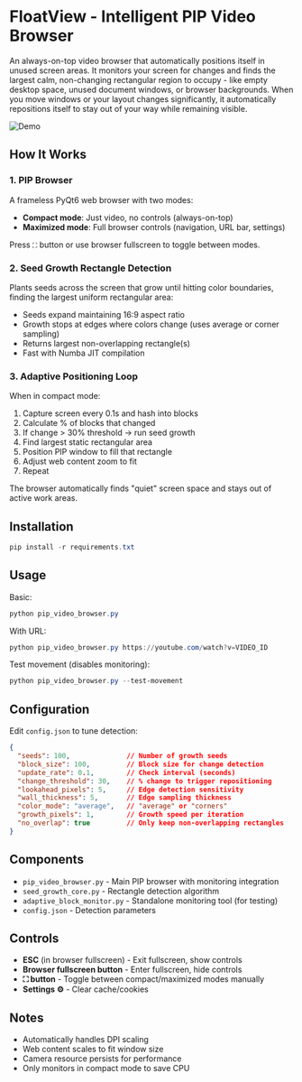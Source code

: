# FloatView - Intelligent PIP Video Browser

An always-on-top video browser that automatically positions itself in unused screen areas. It monitors your screen for changes and finds the largest calm, non-changing rectangular region to occupy - like empty desktop space, unused document windows, or browser backgrounds. When you move windows or your layout changes significantly, it automatically repositions itself to stay out of your way while remaining visible.

![Demo](demo.gif)

## How It Works

### 1. PIP Browser
A frameless PyQt6 web browser with two modes:
- **Compact mode**: Just video, no controls (always-on-top)
- **Maximized mode**: Full browser controls (navigation, URL bar, settings)

Press `⛶` button or use browser fullscreen to toggle between modes.

### 2. Seed Growth Rectangle Detection
Plants seeds across the screen that grow until hitting color boundaries, finding the largest uniform rectangular area:
- Seeds expand maintaining 16:9 aspect ratio
- Growth stops at edges where colors change (uses average or corner sampling)
- Returns largest non-overlapping rectangle(s)
- Fast with Numba JIT compilation

### 3. Adaptive Positioning Loop
When in compact mode:
1. Capture screen every 0.1s and hash into blocks
2. Calculate % of blocks that changed
3. If change > 30% threshold → run seed growth
4. Find largest static rectangular area
5. Position PIP window to fill that rectangle
6. Adjust web content zoom to fit
7. Repeat

The browser automatically finds "quiet" screen space and stays out of active work areas.

## Installation

```powershell
pip install -r requirements.txt
```

## Usage

Basic:
```powershell
python pip_video_browser.py
```

With URL:
```powershell
python pip_video_browser.py https://youtube.com/watch?v=VIDEO_ID
```

Test movement (disables monitoring):
```powershell
python pip_video_browser.py --test-movement
```

## Configuration

Edit `config.json` to tune detection:

```json
{
  "seeds": 100,              // Number of growth seeds
  "block_size": 100,         // Block size for change detection
  "update_rate": 0.1,        // Check interval (seconds)
  "change_threshold": 30,    // % change to trigger repositioning
  "lookahead_pixels": 5,     // Edge detection sensitivity
  "wall_thickness": 5,       // Edge sampling thickness
  "color_mode": "average",   // "average" or "corners"
  "growth_pixels": 1,        // Growth speed per iteration
  "no_overlap": true         // Only keep non-overlapping rectangles
}
```

## Components

- `pip_video_browser.py` - Main PIP browser with monitoring integration
- `seed_growth_core.py` - Rectangle detection algorithm
- `adaptive_block_monitor.py` - Standalone monitoring tool (for testing)
- `config.json` - Detection parameters

## Controls

- **ESC** (in browser fullscreen) - Exit fullscreen, show controls
- **Browser fullscreen button** - Enter fullscreen, hide controls
- **⛶ button** - Toggle between compact/maximized modes manually
- **Settings ⚙️** - Clear cache/cookies

## Notes

- Automatically handles DPI scaling
- Web content scales to fit window size
- Camera resource persists for performance
- Only monitors in compact mode to save CPU

